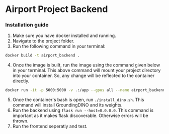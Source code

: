 # Airport Project Backend

### Installation guide

1. Make sure you have docker installed and running.
2. Navigate to the project folder.
3. Run the following command in your terminal:
```sh
docker build -t airport_backend .
```
4. Once the image is built, run the image using the command given below in your terminal. This above command will mount your project directory into your container. So, any change will be reflected to the container directly.
```sh
docker run -it -p 5000:5000 -v .:/app --gpus all --name airport_backend airport_backend bash
```
5. Once the container's bash is open, run ```./install_dino.sh```. This command will install GroundingDINO and its weights.
6. Run the backend using ```flask run --host=0.0.0.0```. This command is important as it makes flask discoverable. Otherwise errors will be thrown.
7. Run the frontend seperatly and test.